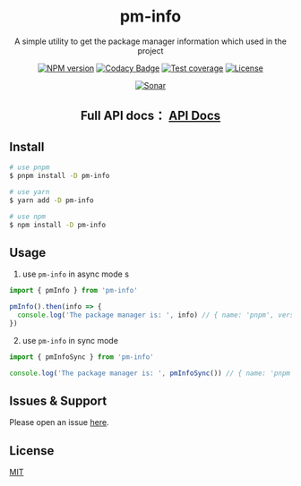 <div style="text-align: center;" align="center">

# pm-info

A simple utility to get the package manager information which used in the project

[![NPM version][npm-image]][npm-url]
[![Codacy Badge][codacy-image]][codacy-url]
[![Test coverage][codecov-image]][codecov-url]
[![License][license-image]][license-url]

[![Sonar][sonar-image]][sonar-url]

</div>

<div style="text-align: center; margin-bottom: 20px;" align="center">

## **Full API docs： [API Docs](./docs/modules.md)**

</div>

## Install

```bash
# use pnpm
$ pnpm install -D pm-info

# use yarn
$ yarn add -D pm-info

# use npm
$ npm install -D pm-info
```

## Usage

1. use `pm-info` in async mode
   s

```js
import { pmInfo } from 'pm-info'

pmInfo().then(info => {
  console.log('The package manager is: ', info) // { name: 'pnpm', version: '7.25.0' } | null
})
```

2. use `pm-info` in sync mode

```js
import { pmInfoSync } from 'pm-info'

console.log('The package manager is: ', pmInfoSync()) // { name: 'pnpm', version: '7.25.0' } | null
```

## Issues & Support

Please open an issue [here](https://github.com/saqqdy/node-kit/issues).

## License

[MIT](LICENSE)

[npm-image]: https://img.shields.io/npm/v/pm-info.svg?style=flat-square
[npm-url]: https://npmjs.org/package/pm-info
[codacy-image]: https://app.codacy.com/project/badge/Grade/f70d4880e4ad4f40aa970eb9ee9d0696
[codacy-url]: https://www.codacy.com/gh/saqqdy/pm-info/dashboard?utm_source=github.com&utm_medium=referral&utm_content=saqqdy/pm-info&utm_campaign=Badge_Grade
[codecov-image]: https://img.shields.io/codecov/c/github/saqqdy/pm-info.svg?style=flat-square
[codecov-url]: https://codecov.io/github/saqqdy/pm-info?branch=master
[license-image]: https://img.shields.io/badge/License-MIT-blue.svg
[license-url]: LICENSE
[sonar-image]: https://sonarcloud.io/api/project_badges/quality_gate?project=saqqdy_node-kit
[sonar-url]: https://sonarcloud.io/dashboard?id=saqqdy_node-kit
